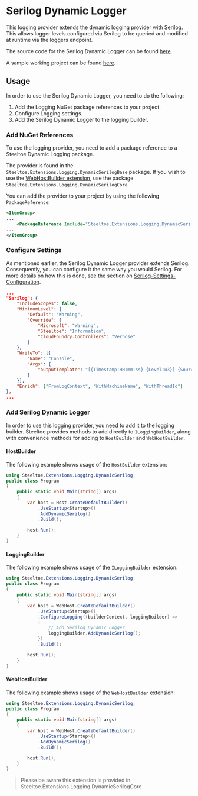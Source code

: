# Serilog Dynamic Logger

This logging provider extends the dynamic logging provider with [Serilog](https://serilog.net/). This allows logger levels configured via Serilog to be queried and modified at runtime via the loggers endpoint.

The source code for the Serilog Dynamic Logger can be found [here](https://github.com/SteeltoeOSS/steeltoe/tree/master/src/Logging/src/).

A sample working project can be found [here](https://github.com/SteeltoeOSS/Samples/tree/master/Management/src/CloudFoundry).

## Usage

In order to use the Serilog Dynamic Logger, you need to do the following:

1. Add the Logging NuGet package references to your project.
1. Configure Logging settings.
1. Add the Serilog Dynamic Logger to the logging builder.

### Add NuGet References

To use the logging provider, you need to add a package reference to a Steeltoe Dynamic Logging package.

The provider is found in the `Steeltoe.Extensions.Logging.DynamicSerilogBase` package. If you wish to use the [WebHostBuilder extension](#webhostbuilder), use the package `Steeltoe.Extensions.Logging.DynamicSerilogCore`.

You can add the provider to your project by using the following `PackageReference`:

```xml
<ItemGroup>
...
    <PackageReference Include="Steeltoe.Extensions.Logging.DynamicSerilogBase" Version="3.1.0"/>
...
</ItemGroup>
```

### Configure Settings

As mentioned earlier, the Serilog Dynamic Logger provider extends Serilog. Consequently, you can configure it the same way you would Serilog. For more details on how this is done, see the section on [Serilog-Settings-Configuration](https://github.com/serilog/serilog-settings-configuration).

```json
...
"Serilog": {
    "IncludeScopes": false,
    "MinimumLevel": {
        "Default": "Warning",
        "Override": {
            "Microsoft": "Warning",
            "Steeltoe": "Information",
            "CloudFoundry.Controllers": "Verbose"
        }
    },
    "WriteTo": [{
        "Name": "Console",
        "Args": {
            "outputTemplate": "[{Timestamp:HH:mm:ss} {Level:u3}] {SourceContext}: {Properties} {NewLine} {EventId} {Message:lj}{NewLine}{Exception}"
        }
    }],
    "Enrich": ["FromLogContext", "WithMachineName", "WithThreadId"]
},
...
```

### Add Serilog Dynamic Logger

In order to use this logging provider, you need to add it to the logging builder. Steeltoe provides methods to add directly to `ILoggingBuilder`, along with convenience methods for adding to `HostBuilder` and `WebHostBuilder`.

#### HostBuilder

The following example shows usage of the `HostBuilder` extension:

```csharp
using Steeltoe.Extensions.Logging.DynamicSerilog;
public class Program
{
    public static void Main(string[] args)
    {
        var host = Host.CreateDefaultBuilder()
            .UseStartup<Startup>()
            .AddDynamicSerilog()
            .Build();

        host.Run();
    }
}
```

#### LoggingBuilder

The following example shows usage of the `ILoggingBuilder` extension:

```csharp
using Steeltoe.Extensions.Logging.DynamicSerilog;
public class Program
{
    public static void Main(string[] args)
    {
        var host = WebHost.CreateDefaultBuilder()
            .UseStartup<Startup>()
            .ConfigureLogging((builderContext, loggingBuilder) =>
            {
                // Add Serilog Dynamic Logger
                loggingBuilder.AddDynamicSerilog();
            })
            .Build();

        host.Run();
    }
}
```

#### WebHostBuilder

The following example shows usage of the `WebHostBuilder` extension:

```csharp
using Steeltoe.Extensions.Logging.DynamicSerilog;
public class Program
{
    public static void Main(string[] args)
    {
        var host = WebHost.CreateDefaultBuilder()
            .UseStartup<Startup>()
            .AddDynamicSerilog()
            .Build();

        host.Run();
    }
}
```

> Please be aware this extension is provided in Steeltoe.Extensions.Logging.DynamicSerilogCore
